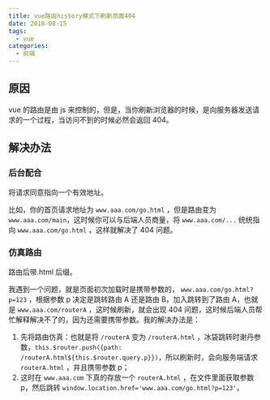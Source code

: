 ```yaml
---
title: vue路由history模式下刷新页面404
date: 2018-08-15
tags:
  - vue
categories:
  - 前端
---
```


## 原因

vue 的路由是由 js 来控制的，但是，当你刷新浏览器的时候，是向服务器发送请求的一个过程，当访问不到的时候必然会返回 404。

<!-- more -->

## 解决办法

### 后台配合

将请求同意指向一个有效地址。

比如，你的首页请求地址为 `www.aaa.com/go.html` ，但是路由变为`www.aaa.com/main`，这时候你可以与后端人员商量，将 `www.aaa.com/...` 统统指向 `www.aaa.com/go.html` ，这样就解决了 404 问题。

### 仿真路由

路由后带.html 后缀。

我遇到一个问题，就是页面初次加载时是携带参数的， `www.aaa.com/go.html?p=123` ，根据参数 p 决定是跳转路由 A 还是路由 B，加入跳转到了路由 A，也就是 `www.aaa.com/routerA` ，这时候刷新，就会出现 404 问题，这时候后端人员帮忙解释解决不了的，因为还需要携带参数。我的解决办法是：

1. 先将路由仿真：也就是将 `/routerA` 变为 `/routerA.html` ，冰袋跳转时谢丹参数，`this.$router.push({path: /routerA.html${this.$router.query.p}})`，所以刷新时，会向服务端请求 `routerA.html` ，并且携带参数 p；
2. 这时在 `www.aaa.com` 下真的存放一个 `routerA.html` ，在文件里面获取参数 p，然后跳转 `window.location.href='www.aaa.com/go.html?p=123'`。
